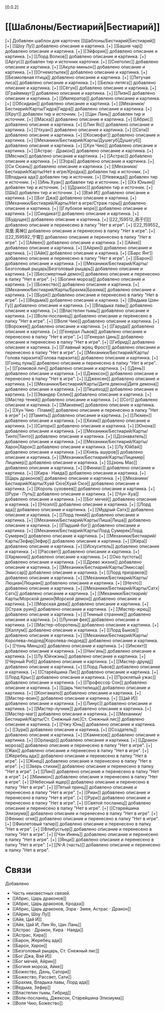 \[0.0.2\]
# [[Шаблоны/Бестиарий|Бестиарий]]
\[+\] Добавлен шаблон для карточек [[Шаблоны/Бестиарий|Бестиарий]]
\[+\] [[Шоу Лу]] добавлено описание и картинка.
\[+\] [[Башня чар]] добавлено описание и картинка.
\[+\] [[Эйфория]] добавлено описание и картинка.
\[+\] [[Лорд Волков]] добавлено описание и картинка.
\[+\] [[Аргус]] добавлен тир и источник карточки.
\[+\] [[Снеголис]] добавлено описание и картинка.
\[+\] [[Акула-миньон]] добавлено описание и картинка.
\[+\] [[Огнемотылек]] добавлено описание и картинка.
\[+\] [[Безмолвная птица]] добавлено описание и картинка.
\[+\] [[Летучая лиса]] добавлено описание и картинка.
\[+\] [[Белка-летяга]] добавлено описание и картинка.
\[+\] [[Сёгун]] добавлено описание и картинка.
\[+\] [[Грайммаут]] добавлено описание и картинка.
\[+\] [[Лиэн]] добавлено описание и картинка.
\[+\] [[Император]] добавлено описание и картинка.
\[+\] [[Обсидиан]] добавлено описание и картинка.
\[+\] [[Механики/Бестиарий/Карты/Гидра|Гидра]] добавлено описание и картинка.
\[+\] [[Крут]] добавлен тир и источник.
\[+\] [[Цан Лань]] добавлен тир и источник.
\[+\] [[Маска]] добавлено описание и картинка.
\[+\] [[Абрис]] добавлено описание и картинка.
\[+\] [[Лин Яо]] добавлено описание и картинка.
\[+\] [[Чхуан]] добавлено описание и картинка.
\[+\] [[Сати]] добавлено описание и картинка.
\[+\] [[Космофаг]] добавлено описание и картинка.
\[+\] [[Механики/Бестиарий/Карты/Душегуб|Душегуб]] добавлено описание и картинка.
\[+\] [[Хун Чию]] добавлено описание и картинка.
\[+\] [[Астрас · Дракон]] добавлено описание и картинка.
\[+\] [[Мясник]] добавлено описание и картинка.
\[+\] [[Астрас]] добавлено описание и картинка.
\[+\]  [[Эзра]] добавлено описание и картинка.
\[+\] [[Си Сюань]] добавлено описание и картинка.
\[+\] [[Механики/Бестиарий/Карты/Нет в игре/Кродха]] добавлен тир и источник.
\[+\] [[Владыка ада]] добавлен тир и источник.
\[+\] [[Невежда]] добавлен тир и источник.
\[+\] [[Инь Хуан]] добавлен тир и источник.
\[+\] [[Хэ Юньян]] добавлен тир и источник.
\[+\] [[Дракос]] добавлен тир и источник.
\[+\] [[Ша]] добавлен тир и источник.
\[+\] [[Вэй И]] добавлено описание и картинка.
\[+\] [[Бог Джа]] добавлено описание и картинка.
\[+\] [[Механики/Бестиарий/Карты/Нет в игре/Страж горы]] добавлено описание и картинка.
\[+\] [[Глубокое море]] добавлено описание и картинка.
\[+\] [[Синдикат]] добавлено описание и картинка.
\[+\] [[Будущее]] добавлено описание и картинка.
\[+\] [[22_159512_燕于归]] добавлено описание и перенесено в папку "Нет в игре".
\[+\] [[22_159552_凤凰·真神]] добавлено описание и перенесено в папку "Нет в игре".
\[+\] [[22_159592_宁霄]] добавлено описание и перенесено в папку "Нет в игре".
\[+\] [[Айвен]] добавлено описание и картинка.
\[+\] [[Айке]] добавлено описание и картинка.
\[+\] [[Айрин]] добавлено описание и картинка.
\[+\] [[Айя]] добавлено описание и картинка.
\[+\] [[Барс Янг]] добавлено описание и перенесено в папку "Нет в игре".
\[+\] [[Барон]] добавлено описание и картинка.
\[+\] [[Механики/Бестиарий/Карты/Безголовый рыцарь|Безголовый рыцарь]] добавлено описание и картинка.
\[+\] [[Бессмертный демон]] добавлено описание и перенесено в папку "Нет в игре".
\[+\] [[Богиня мороза]] добавлено описание и картинка.
\[+\] [[Божество]] добавлено описание и картинка.
\[+\] [[Механики/Бестиарий/Карты/Брахма|Брахма]] добавлено описание и картинка.
\[+\] [[Буря]] добавлено описание и перенесено в папку "Нет в игре".
\[+\] [[Ведьма]] добавлено описание и картинка.
\[+\] [[Ведьма Цзян Гу]] добавлено описание и картинка.
\[+\] [[Владыка лавы]] добавлено описание и картинка.
\[+\] [[Властелин тьмы]] добавлено описание и картинка.
\[+\] [[Волк-посланец]] добавлено описание и перенесено в папку "Нет в игре".
\[+\] [[Воля Чию]] добавлено описание и картинка.
\[+\] [[Ворожея]] добавлено описание и картинка.
\[+\] [[Гаруда]] добавлено описание и картинка.
\[+\] [[Генерал Львов]] добавлено описание и перенесено в папку "Нет в игре".
\[+\] [[Генерал Цинь]] добавлено описание и перенесено в папку "Нет в игре".
\[+\] [[Гибрид]] добавлено описание и картинка.
\[+\] [[Главный жрец Фрост]] добавлено описание и перенесено в папку "Нет в игре".
\[+\] [[Механики/Бестиарий/Карты/Голова паразита|Голова паразита]] добавлено описание и картинка.
\[+\] [[Гонец луны]] добавлено описание и перенесено в папку "Нет в игре".
\[+\] [[Громовой лич]] добавлено описание и картинка.
\[+\] [[День]] добавлено описание и картинка.
\[+\] [[Джексон]] добавлено описание и перенесено в папку "Нет в игре".
\[+\] [[Дженсен]] добавлено описание и картинка.
\[+\] [[Механики/Бестиарий/Карты/Дитя демона|Дитя демона]] добавлено описание и картинка.
\[+\] [[Пешеход]] добавлено описание и картинка.
\[+\] [[Эвандер Селин]] добавлено описание и картинка.
\[+\] [[Мастер теней]] добавлено описание и картинка.
\[+\] [[Сот]] добавлено описание и картинка.
\[+\] [[Маккени]] добавлено описание и картинка.
\[+\] [[Хун Чию · Пламя]] добавлено описание и перенесено в папку "Нет в игре"
\[+\] [[Память]] добавлено описание и картинка.
\[+\] [[Люмен]] добавлено описание и картинка.
\[+\] [[Хиэм]] добавлено описание и картинка.
\[+\] [[Сатори]] добавлено описание и картинка.
\[+\] [[Юнона]] добавлено описание и картинка.
\[+\] [[Механики/Бестиарий/Карты/Тинто|Тинто]] добавлено описание и картинка.
\[+\] [[Дознаватель]] добавлено описание и картинка. 
\[+\] [[Механики/Бестиарий/Карты/Харон|Харон]] добавлено описание и картинка.
\[+\] [[Лу Юйбай]] добавлено описание и картинка.
\[+\] [[Князь ашуров]] добавлено описание и картинка.
\[+\] [[Механики/Бестиарий/Карты/Лицемер|Лицемер]] добавлено описание и картинка.
\[+\] [[Цзюнь Мао]] добавлено описание и картинка.
\[+\] [[Финиас]] добавлено описание и картинка.
\[+\] [[Кира · Наяда]] добавлено описание и картинка.
\[+\] [[Царь драконов]] добавлено описание и картинка.
\[+\] [[Механики/Бестиарий/Карты/Хуай Сюэ|Хуай Сюэ]] добавлено описание и картинка.
\[+\] [[Король суховеев]] добавлено описание и картинка.
\[+\] [[Рури · Путь]] добавлено описание и картинка.
\[+\] [[Чун-Хуа]] добавлено описание и картинка.
\[+\] [[Бог мечей]] добавлено описание и картинка.
\[+\] [[Ноэлл]] добавлено описание и картинка.
\[+\] [[Лорд ада]] добавлено описание и картинка.
\[+\] [[Мудрый Сатх]] добавлено описание и картинка.
\[+\] [[Лорд теней]] добавлено описание и картинка.
\[+\] [[Механики/Бестиарий/Карты/Лиша|Лиша]] добавлено описание и картинка.
\[+\] [[Падший бог]] добавлено описание и картинка.
\[+\] [[Механики/Бестиарий/Карты/Лорд Сумерек|Лорд Сумерек]] добавлено описание и картинка.
\[+\] [[Механики/Бестиарий/Карты/Зефир|Зефир]] добавлено описание и картинка.
\[+\] [[Кира]] добавлено описание и картинка.
\[+\] [[Искуситель]] добавлено описание и картинка.
\[+\] [[Рассвет]] добавлено описание и картинка.
\[+\] [[Хармони]] добавлено описание и картинка.
\[+\] [[Око пустоты]] добавлено описание и картинка.
\[+\] [[Древо жизни]] добавлено описание и картинка.
\[+\] [[Механики/Бестиарий/Карты/Эмиссар|Эмиссар]] добавлено описание и картинка.
\[+\] [[Лорд призраков]] добавлено описание и картинка.
\[+\] [[Механики/Бестиарий/Карты/Люциан|Люциан]] добавлено описание и картинка.
\[+\] [[Нечто]] добавлено описание и картинка.
\[+\] [[Механики/Бестиарий/Карты/Сатх|Сатх]] добавлено описание и картинка.
\[+\] [[Механики/Бестиарий/Карты/Морской демон|Морской демон]] добавлено описание и картинка.
\[+\] [[Морская дева]] добавлено описание и картинка.
\[+\] [[Страж руин]] добавлено описание и картинка.
\[+\] [[Мастер-жрец]] добавлено описание и картинка.
\[+\] [[Темный странник]] добавлено описание и картинка.
\[+\] [[Лунная фея]] добавлено описание и картинка.
\[+\] [[Мастер-оборотень]] добавлено описание и картинка.
\[+\] [[Каллум]] добавлено описание и картинка.
\[+\] [[Лорд Быков]] добавлено описание и картинка.
\[+\] [[Механики/Бестиарий/Карты/Королева-людоед|Королева-людоед]] добавлено описание и картинка.
\[+\] [[Чэнь Минцзэ]] добавлено описание и картинка.
\[+\] [[Инсект]] добавлено описание и картинка.
\[+\] [[Нин'ань]] добавлено описание и картинка.
\[+\] [[Лу Юйчжэнь]] добавлено описание и картинка.
\[+\] [[Черный Роб]] добавлено описание и картинка.
\[+\] [[Мастер-друид]] добавлено описание и картинка.
\[+\] [[Лорд Львов]] добавлено описание и картинка.
\[+\] [[Старейшина Лис]] добавлено описание и картинка.
\[+\] [[Лорд Крыс]] добавлено описание и картинка.
\[+\] [[Проклятый ужас]] добавлено описание и картинка.
\[+\] [[Профессор Сон]] добавлено описание и картинка.
\[+\] [[Царь Чистилища]] добавлено описание и картинка.
\[+\] [[Конгамато]] добавлено описание и картинка.
\[+\] [[Мастер-воин]] добавлено описание и картинка.
\[+\] [[Цай И]] добавлено описание и картинка.
\[+\] [[Линус]] добавлено описание и картинка.
\[+\] [[Мастер-лучник]] добавлено описание и картинка.
\[+\] [[Мастер-маг]] добавлено описание и картинка.
\[+\] [[Механики/Бестиарий/Карты/Ст. Снежный лис|Ст. Снежный лис]] добавлено описание и картинка.
\[+\] [[Чжу Юнь]] добавлено описание и картинка.
\[+\] [[Зури]] добавлено описание и картинка.
\[+\] [[Создатель]] добавлено описание и картинка.
\[+\] [[Камнезов]] добавлено описание и картинка.
\[+\] [[Орландо]] добавлено описание и картинка.
\[+\] [[Дракон мороза]] добавлено описание и перенесено в папку "Нет в игре".
\[+\] [[Жан]] добавлено описание и перенесено в папку "Нет в игре".
\[+\] [[Жеребец ада]] добавлено описание и перенесено в папку "Нет в игре".
\[+\] [[Жнец]] добавлено описание и перенесено в папку "Нет в игре".
\[+\] [[Зверь стихии]] добавлено описание и перенесено в папку "Нет в игре".
\[+\] [[Лин]] добавлено описание и перенесено в папку "Нет в игре".
\[+\] [[Маммон]] добавлено описание и перенесено в папку "Нет в игре".
\[+\] [[Небесный ящер]] добавлено описание и перенесено в папку "Нет в игре".
\[+\] [[Пятый принц]] добавлено описание и перенесено в папку "Нет в игре".
\[+\] [[Риан]] добавлено описание и перенесено в папку "Нет в игре".
\[+\] [[Рури]] добавлено описание и перенесено в папку "Нет в игре".
\[+\] [[Святой посланец]] добавлено описание и перенесено в папку "Нет в игре".
\[+\] [[Старейшина Элизиума]] добавлено описание и перенесено в папку "Нет в игре".
\[+\] [[Феникс огня]] добавлено описание и перенесено в папку "Нет в игре".
\[+\] [[Фиолетовый тапир]] добавлено описание и перенесено в папку "Нет в игре".
\[+\] [[Флибустьер]] добавлено описание и перенесено в папку "Нет в игре".
\[+\] [[Чэн Инянь]] добавлено описание и перенесено в папку "Нет в игре".
\[+\] [[Янци]] добавлено описание и перенесено в папку "Нет в игре".
\[+\] [[N-A (часть)]] добавлено описание и перенесено в папку "Нет в игре".

# Связи
Добавлено
+ Часть неизвестных связей.
+ [[Абрис, Царь драконов]]
+ [[Абрис, Царь драконов, Кродха]]
+ [[Абрис, Царь драконов, Эзра · Змея, Астрас · Дракон]]
+ [[Айрин, Шоу Лу]]
+ [[Айя, Цай И]]
+ [[Айя, Цай И, Лин Яо, Цан Лань]]
+ [[Астрас · Дракон, Кира · Наяда]]
+ [[Астрас, Кира]]
+ [[Барон, Жеребец ада]]
+ [[Барон, Харон]]
+ [[Безголовый рыцарь, Ст. Снежный лис]]
+ [[Бог Джа, Вэй И]]
+ [[Бог мечей, Айрин]]
+ [[Богиня мороза, Айке]]
+ [[Божество, День, Сатори]]
+ [[Божество, Рассвет, Сати]]
+ [[Брахма, Владыка лавы, Лорд ада]]
+ [[Ведьма, Зефир]]
+ [[Властелин тьмы, Гибрид]]
+ [[Волк-посланец, Джексон, Старейшина Элизиума]]
+ [[Воля Чию, Божество]]